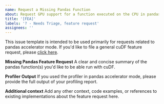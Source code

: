 ```yaml
---
name: Request a Missing Pandas Function
about: Request GPU support for a function executed on the CPU in pandas accelerator mode.
title: '[FEA]'
labels: '? - Needs Triage, feature request'
assignees: ''
---
```


This issue template is intended to be used primarily for requests related to pandas accelerator mode. If you'd like to file a general cuDF feature request, please [click here](https://github.com/rapidsai/cudf/issues/new?assignees=&labels=%3F+-+Needs+Triage%2C+feature+request&projects=&template=feature_request.md&title=%5BFEA%5D).

**Missing Pandas Feature Request**
A clear and concise summary of the pandas function(s) you'd like to be able run with cuDF.

**Profiler Output**
If you used the profiler in pandas accelerator mode, please provide the full output of your profiling report.

**Additional context**
Add any other context, code examples, or references to existing implementations about the feature request here.
